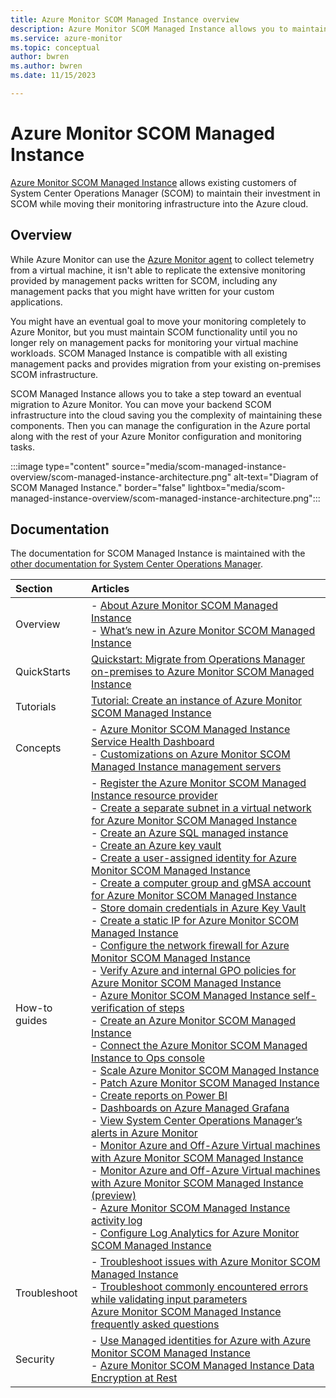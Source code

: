 ```yaml
---
title: Azure Monitor SCOM Managed Instance overview
description: Azure Monitor SCOM Managed Instance allows you to maintain your investment in your existing System Center Operations Manager (SCOM) environment while moving your monitoring infrastructure into the Azure cloud.
ms.service: azure-monitor
ms.topic: conceptual
author: bwren
ms.author: bwren
ms.date: 11/15/2023

---
```


# Azure Monitor SCOM Managed Instance

[Azure Monitor SCOM Managed Instance](/system-center/scom/operations-manager-managed-instance-overview) allows existing customers of System Center Operations Manager (SCOM) to maintain their investment in SCOM while moving their monitoring infrastructure into the Azure cloud.

## Overview

While Azure Monitor can use the [Azure Monitor agent](../agents/agents-overview.md) to collect telemetry from a virtual machine, it isn't able to replicate the extensive monitoring provided by management packs written for SCOM, including any management packs that you might have written for your custom applications. 

You might have an eventual goal to move your monitoring completely to Azure Monitor, but you must maintain SCOM functionality until you no longer rely on management packs for monitoring your virtual machine workloads. SCOM Managed Instance is compatible with all existing management packs and provides migration from your existing on-premises SCOM infrastructure.

SCOM Managed Instance allows you to take a step toward an eventual migration to Azure Monitor. You can move your backend SCOM infrastructure into the cloud saving you the complexity of maintaining these components. Then you can manage the configuration in the Azure portal along with the rest of your Azure Monitor configuration and monitoring tasks.

:::image type="content" source="media/scom-managed-instance-overview/scom-managed-instance-architecture.png" alt-text="Diagram of SCOM Managed Instance." border="false" lightbox="media/scom-managed-instance-overview/scom-managed-instance-architecture.png":::


## Documentation
The documentation for SCOM Managed Instance is maintained with the [other documentation for System Center Operations Manager](/system-center/scom).


| Section | Articles |
|:---|:---|
| Overview | - [About Azure Monitor SCOM Managed Instance](/system-center/scom/operations-manager-managed-instance-overview)<br>- [What’s new in Azure Monitor SCOM Managed Instance](/system-center/scom/whats-new-scom-managed-instance) |
| QuickStarts | [Quickstart: Migrate from Operations Manager on-premises to Azure Monitor SCOM Managed Instance](/system-center/scom/migrate-to-operations-manager-managed-instance?view=sc-om-2022&tabs=mp-overrides) |
| Tutorials | [Tutorial: Create an instance of Azure Monitor SCOM Managed Instance](/system-center/scom/tutorial-create-scom-managed-instance) |
| Concepts | - [Azure Monitor SCOM Managed Instance Service Health Dashboard](/system-center/scom/monitor-health-scom-managed-instance)<br>- [Customizations on Azure Monitor SCOM Managed Instance management servers](/system-center/scom/customizations-on-scom-managed-instance-management-servers) |
| How-to guides | - [Register the Azure Monitor SCOM Managed Instance resource provider](/system-center/scom/register-scom-managed-instance-resource-provider)<br>- [Create a separate subnet in a virtual network for Azure Monitor SCOM Managed Instance](/system-center/scom/create-separate-subnet-in-vnet)<br> - [Create an Azure SQL managed instance](/system-center/scom/create-sql-managed-instance)<br> - [Create an Azure key vault](/system-center/scom/create-key-vault)<br>- [Create a user-assigned identity for Azure Monitor SCOM Managed Instance](/system-center/scom/create-user-assigned-identity)<br>- [Create a computer group and gMSA account for Azure Monitor SCOM Managed Instance](/system-center/scom/create-gmsa-account)<br>- [Store domain credentials in Azure Key Vault](/system-center/scom/store-domain-credentials-in-key-vault)<br>- [Create a static IP for Azure Monitor SCOM Managed Instance](/system-center/scom/create-static-ip)<br>- [Configure the network firewall for Azure Monitor SCOM Managed Instance](/system-center/scom/configure-network-firewall)<br>- [Verify Azure and internal GPO policies for Azure Monitor SCOM Managed Instance](/system-center/scom/verify-azure-and-internal-gpo-policies)<br>- [Azure Monitor SCOM Managed Instance self-verification of steps](/system-center/scom/scom-managed-instance-self-verification-of-steps)<br>- [Create an Azure Monitor SCOM Managed Instance](/system-center/scom/create-operations-manager-managed-instance)<br>- [Connect the Azure Monitor SCOM Managed Instance to Ops console](/system-center/scom/connect-managed-instance-ops-console)<br>- [Scale Azure Monitor SCOM Managed Instance](/system-center/scom/scale-scom-managed-instance)<br>- [Patch Azure Monitor SCOM Managed Instance](/system-center/scom/patch-scom-managed-instance)<br>- [Create reports on Power BI](/system-center/scom/operations-manager-managed-instance-create-reports-on-power-bi)<br>- [Dashboards on Azure Managed Grafana](/system-center/scom/dashboards-on-azure-managed-grafana)<br>- [View System Center Operations Manager’s alerts in Azure Monitor](/system-center/scom/view-operations-manager-alerts-azure-monitor)<br>- [Monitor Azure and Off-Azure Virtual machines with Azure Monitor SCOM Managed Instance](/system-center/scom/monitor-off-azure-vm-with-scom-managed-instance)<br>- [Monitor Azure and Off-Azure Virtual machines with Azure Monitor SCOM Managed Instance (preview)](/system-center/scom/monitor-arc-enabled-vm-with-scom-managed-instance)<br>- [Azure Monitor SCOM Managed Instance activity log](/system-center/scom/scom-mi-activity-log)<br>- [Configure Log Analytics for Azure Monitor SCOM Managed Instance](/system-center/scom/configure-log-analytics-for-scom-managed-instance)
| Troubleshoot |- [Troubleshoot issues with Azure Monitor SCOM Managed Instance](/system-center/scom/troubleshoot-scom-managed-instance)<br>- [Troubleshoot commonly encountered errors while validating input parameters](/system-center/scom/troubleshooting-input-parameters-scom-managed-instance)<br>[Azure Monitor SCOM Managed Instance frequently asked questions](/system-center/scom/operations-manager-managed-instance-common-questions)
| Security | - [Use Managed identities for Azure with Azure Monitor SCOM Managed Instance](/system-center/scom/use-managed-identities-with-scom-mi)<br>- [Azure Monitor SCOM Managed Instance Data Encryption at Rest](/system-center/scom/scom-mi-data-encryption-at-rest) |